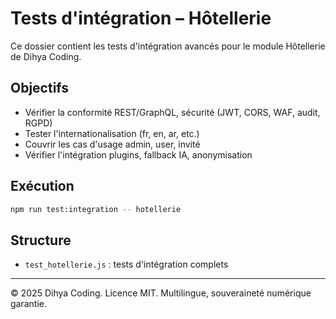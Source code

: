 # Tests d'intégration – Hôtellerie

Ce dossier contient les tests d'intégration avancés pour le module Hôtellerie de Dihya Coding.

## Objectifs
- Vérifier la conformité REST/GraphQL, sécurité (JWT, CORS, WAF, audit, RGPD)
- Tester l'internationalisation (fr, en, ar, etc.)
- Couvrir les cas d'usage admin, user, invité
- Vérifier l'intégration plugins, fallback IA, anonymisation

## Exécution
```bash
npm run test:integration -- hotellerie
```

## Structure
- `test_hotellerie.js` : tests d'intégration complets

---
© 2025 Dihya Coding. Licence MIT. Multilingue, souveraineté numérique garantie.
